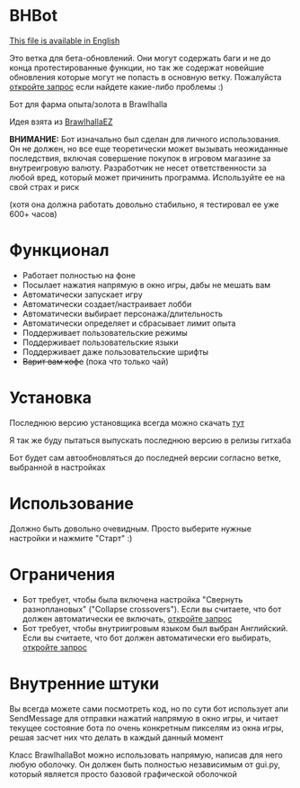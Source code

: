 # BHBot

[This file is available in English](README.md)

Это ветка для бета-обновлений.
Они могут содержать баги и не до конца протестированные функции, но так же содержат новейшие обновления которые могут не попасть в основную ветку.
Пожалуйста [откройте запрос](https://github.com/sovamorco/bhbot/issues) если найдете какие-либо проблемы :)

Бот для фарма опыта/золота в Brawlhalla

Идея взята из [BrawlhallaEZ](https://github.com/jamunano/BrawlhallaEZ)


**ВНИМАНИЕ:** Бот изначально был сделан для личного использования.
Он не должен, но все еще теоретически может вызывать неожиданные последствия, включая совершение покупок в игровом магазине за внутреигровую валюту.
Разработчик не несет ответственности за любой вред, который может причинить программа. Используйте ее на свой страх и риск

(хотя она должна работать довольно стабильно, я тестировал ее уже 600+ часов)

# Функционал

- Работает полностью на фоне
- Посылает нажатия напрямую в окно игры, дабы не мешать вам
- Автоматически запускает игру
- Автоматически создает/настраивает лобби
- Автоматически выбирает персонажа/длительность
- Автоматически определяет и сбрасывает лимит опыта
- Поддерживает пользовательские режимы
- Поддерживает пользовательские языки
- Поддерживает даже пользовательские шрифты
- ~~Варит вам кофе~~ (пока что только чай)

# Установка
Последнюю версию установщика всегда можно скачать [тут](https://sovamor.co/bhbot)

Я так же буду пытаться выпускать последнюю версию в релизы гитхаба

Бот будет сам автообновляться до последней версии согласно ветке, выбранной в настройках

# Использование
Должно быть довольно очевидным. Просто выберите нужные настройки и нажмите "Старт" :)

# Ограничения
- Бот требует, чтобы была включена настройка "Свернуть разноплановых" ("Collapse crossovers"). Если вы считаете, что бот должен автоматически ее включать, [откройте запрос](https://github.com/sovamorco/bhbot/issues)
- Бот требует, чтобы внутриигровым языком был выбран Английский. Если вы считаете, что бот должен автоматически его выбирать, [откройте запрос](https://github.com/sovamorco/bhbot/issues)

# Внутренние штуки
Вы всегда можете сами посмотреть код, но по сути бот использует апи SendMessage для отправки нажатий напрямую в окно игры, 
и читает текущее состояние бота по очень конкретным пикселям из окна игры, решая засчет них что делать в каждый данный момент

Класс BrawlhallaBot можно использовать напрямую, написав для него любую оболочку. Он должен быть полностью независимым от gui.py, который является просто базовой графической оболочкой
